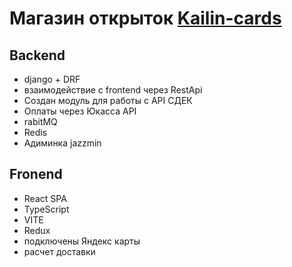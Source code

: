 # Магазин открыток [Kailin-cards](https:\\kailin-cards.ru)


## Backend
  - django + DRF
  - взаимодействие с frontend через RestApi
  - Создан модуль для работы с API СДЕК
  - Оплаты через Юкасса API
  - rabitMQ 
  - Redis
  - Адиминка jazzmin

## Fronend  
  - React SPA
  - TypeScript
  - VITE
  - Redux
  - подключены Яндекс карты 
  - расчет доставки 
  
  
  
